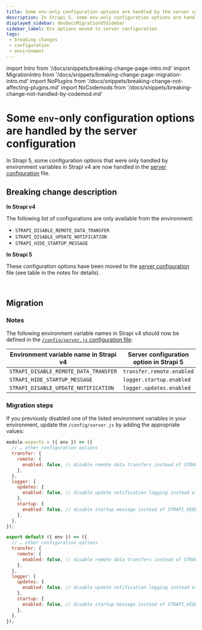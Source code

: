 ```yaml
---
title: Some env-only configuration options are handled by the server configuration
description: In Strapi 5, some env-only configuration options are handled by the server configuration
displayed_sidebar: devDocsMigrationV5Sidebar
sidebar_label: Env options moved to server configuration
tags:
 - breaking changes
 - configuration
 - environment 
---
```


import Intro from '/docs/snippets/breaking-change-page-intro.md'
import MigrationIntro from '/docs/snippets/breaking-change-page-migration-intro.md'
import NoPlugins from '/docs/snippets/breaking-change-not-affecting-plugins.md'
import NoCodemods from '/docs/snippets/breaking-change-not-handled-by-codemod.md'


# Some `env`-only configuration options are handled by the server configuration

In Strapi 5, some configuration options that were only handled by environment variables in Strapi v4 are now handled in the [server configuration](/dev-docs/configurations/server) file.
<Intro />
<NoPlugins />
<NoCodemods />

## Breaking change description

<SideBySideContainer>

<SideBySideColumn>

**In Strapi v4**

The following list of configurations are only available from the environment:

- `STRAPI_DISABLE_REMOTE_DATA_TRANSFER`
- `STRAPI_DISABLE_UPDATE_NOTIFICATION`
- `STRAPI_HIDE_STARTUP_MESSAGE`

</SideBySideColumn>

<SideBySideColumn>

**In Strapi 5**

These configuration options have been moved to the [server configuration](/dev-docs/configurations/server) file (see table in the notes for details).

</SideBySideColumn>

</SideBySideContainer>

<br />

## Migration

<MigrationIntro />

### Notes

The following environment variable names in Strapi v4 should now be defined in the [`/config/server.js` configuration file](/dev-docs/configurations/server):

| Environment variable name in Strapi v4 | Server configuration option in Strapi 5 |
|----------------------------------------|-----------------------------------------|
| `STRAPI_DISABLE_REMOTE_DATA_TRANSFER`  | `transfer.remote.enabled`               |
| `STRAPI_HIDE_STARTUP_MESSAGE`          | `logger.startup.enabled`                |
| `STRAPI_DISABLE_UPDATE_NOTIFICATION`   | `logger.updates.enabled`                |

### Migration steps

If you previously disabled one of the listed environment variables in your environment, update the `/config/server.js` by adding the appropriate values:

<Tabs groupId="js-ts">
<TabItem value="js" label="JavaScript">

```js title="/config/server.js"
module.exports = ({ env }) => ({
  // … other configuration options
  transfer: {
    remote: {
      enabled: false, // disable remote data transfers instead of STRAPI_DISABLE_REMOTE_DATA_TRANSFER
    },
  },
  logger: {
    updates: {
      enabled: false, // disable update notification logging instead of STRAPI_DISABLE_UPDATE_NOTIFICATION
    },
    startup: {
      enabled: false, // disable startup message instead of STRAPI_HIDE_STARTUP_MESSAGE
    },
  },
});
```

</TabItem>
<TabItem value="ts" label="TypeScript">

```js title="/config/server.ts"
export default ({ env }) => ({
  // … other configuration options
  transfer: {
    remote: {
      enabled: false, // disable remote data transfers instead of STRAPI_DISABLE_REMOTE_DATA_TRANSFER
    },
  },
  logger: {
    updates: {
      enabled: false, // disable update notification logging instead of STRAPI_DISABLE_UPDATE_NOTIFICATION
    },
    startup: {
      enabled: false, // disable startup message instead of STRAPI_HIDE_STARTUP_MESSAGE
    },
  },
});
```

</TabItem>
</Tabs>
